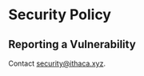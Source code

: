 # Security Policy

## Reporting a Vulnerability

Contact [security@ithaca.xyz](mailto:security@ithaca.xyz).

